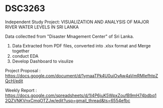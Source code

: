 # DSC3263
Independent Study Project: VISUALIZATION AND ANALYSIS OF MAJOR RIVER WATER LEVELS IN SRI LANKA

Data collectted from "Disaster Mnagement Center" of Sri Lanka.
1.  Data Extracted from PDF files, converted into .xlsx format and Merge together
2.  conduct EDA
3.  Develop Dashboard to visulize

Project Proposal : https://docs.google.com/document/d/1ymaaTPk4U0uiOvAw4aVmRMIefhtpZQcH/edit

Weekly Report : https://docs.google.com/spreadsheets/d/1I4P6juK5WpxZoufB9mH74bdbq12QZVNKVnxCmqOTZJw/edit?usp=gmail_thread&ts=6554efbc
